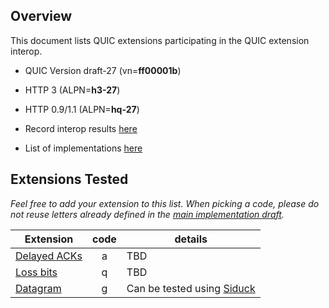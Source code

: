## Overview

This document lists QUIC extensions participating in the QUIC extension interop.

* QUIC Version draft-27 (vn=**ff00001b**)

* HTTP 3 (ALPN=**h3-27**)

* HTTP 0.9/1.1 (ALPN=**hq-27**)

* Record interop results [here](https://docs.google.com/spreadsheets/d/1Ygbit9UySHLMBT8FNgIIqRt2PVo1J9HLJ-yIpfjE374)

* List of implementations [here](https://github.com/quicwg/base-drafts/wiki/Implementations)

## Extensions Tested

_Feel free to add your extension to this list.  When picking a code, please do not reuse letters already defined in the [main implementation draft](16th-Implementation-Draft)._

|Extension | code | details  |
|--------------------|:---:|------------------------|
|[Delayed ACKs](https://tools.ietf.org/html/draft-iyengar-quic-delayed-ack) | a | TBD |
|[Loss bits](https://tools.ietf.org/html/draft-ferrieuxhamchaoui-quic-lossbits) | q | TBD |
|[Datagram](https://tools.ietf.org/html/draft-pauly-quic-datagram-05) | g | Can be tested using [Siduck](https://datatracker.ietf.org/doc/draft-pardue-quic-siduck/)